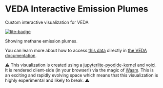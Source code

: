# VEDA Interactive Emission Plumes

Custom interactive visualization for VEDA

[![lite-badge](https://jupyterlite.rtfd.io/en/latest/_static/badge.svg)](https://nasa-impact.github.io/veda-interactive-emission-plumes/voici/render/plumes.html)

Showing methane emission plumes.

You can learn more about how to access [this data](https://dev.ghg.center/api/stac/collections/nasa-jpl-plumes-emissions-updated) directly in [the VEDA documentation](https://nasa-impact.github.io/veda-docs).

⚠️ This visualization is created using a [jupyterlite-pyodide-kernel](https://github.com/jupyterlite/pyodide-kernel) and [voici](https://voici.readthedocs.io/en/latest/). It is rendered client-side (in your browser!) via the magic of [Wasm](https://webassembly.org/). This is an exciting and rapidly evolving space which means that this visualization is highly experimental and likely to break. ⚠️
